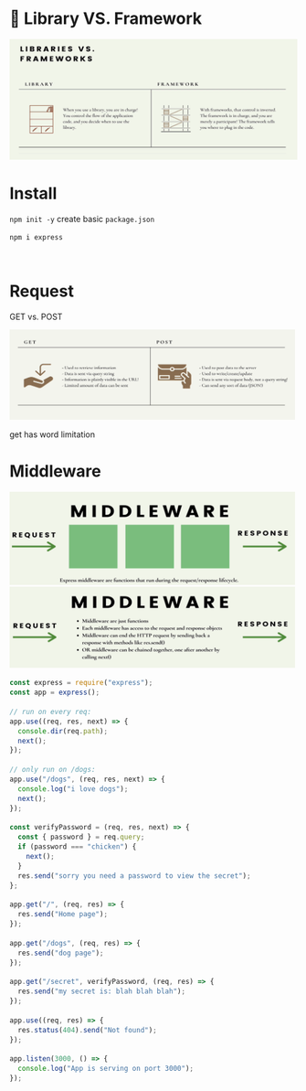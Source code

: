 # 💜 Library VS. Framework

<img src="../images/Back-end/library-framework.png">

# Install

`npm init -y` create basic `package.json`

`npm i express`

<br>

# Request

GET vs. POST

<img src="../images/Back-end/get post.png" width="500">

get has word limitation

# Middleware

<img src="../images/Back-end/middleware.png" width="500">
<img src="../images/Back-end/middleware1.png" width="500">

```js
const express = require("express");
const app = express();

// run on every req:
app.use((req, res, next) => {
  console.dir(req.path);
  next();
});

// only run on /dogs:
app.use("/dogs", (req, res, next) => {
  console.log("i love dogs");
  next();
});

const verifyPassword = (req, res, next) => {
  const { password } = req.query;
  if (password === "chicken") {
    next();
  }
  res.send("sorry you need a password to view the secret");
};

app.get("/", (req, res) => {
  res.send("Home page");
});

app.get("/dogs", (req, res) => {
  res.send("dog page");
});

app.get("/secret", verifyPassword, (req, res) => {
  res.send("my secret is: blah blah blah");
});

app.use((req, res) => {
  res.status(404).send("Not found");
});

app.listen(3000, () => {
  console.log("App is serving on port 3000");
});
```
